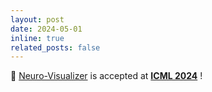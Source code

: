 ```yaml
---
layout: post
date: 2024-05-01
inline: true
related_posts: false
---
```


🎉 [Neuro-Visualizer](https://arxiv.org/pdf/2309.14601) is accepted at **[ICML 2024](https://icml.cc/Conferences/2024)** !
